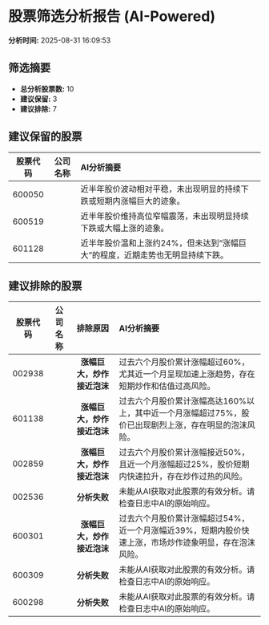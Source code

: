# 股票筛选分析报告 (AI-Powered)

**分析时间:** 2025-08-31 16:09:53

## 筛选摘要

- **总分析股票数:** 10
- **建议保留:** 3
- **建议排除:** 7

## 建议保留的股票

| 股票代码 | 公司名称 | AI分析摘要 |
|:---:|:---:|:---|
| 600050 |  | 近半年股价波动相对平稳，未出现明显的持续下跌或短期内涨幅巨大的迹象。 |
| 600519 |  | 近半年股价维持高位窄幅震荡，未出现明显持续下跌或大幅上涨的迹象。 |
| 601128 |  | 近半年股价温和上涨约24%，但未达到“涨幅巨大”的程度，近期走势也无明显持续下跌。 |

## 建议排除的股票

| 股票代码 | 公司名称 | 排除原因 | AI分析摘要 |
|:---:|:---:|:---:|:---|
| 002938 |  | **涨幅巨大，炒作接近泡沫** | 过去六个月股价累计涨幅超过60%，尤其近一个月呈现加速上涨趋势，存在短期炒作和估值过高风险。 |
| 601138 |  | **涨幅巨大，炒作接近泡沫** | 过去六个月股价累计涨幅高达160%以上，其中近一个月涨幅超过75%，股价已出现剧烈上涨，存在明显的泡沫风险。 |
| 002859 |  | **涨幅巨大，炒作接近泡沫** | 过去六个月股价累计涨幅接近50%，且近一个月涨幅超过25%，股价短期内快速拉升，存在炒作过热的风险。 |
| 002536 |  | **分析失败** | 未能从AI获取对此股票的有效分析。请检查日志中AI的原始响应。 |
| 600301 |  | **涨幅巨大，炒作接近泡沫** | 过去六个月股价累计涨幅超过54%，近一个月涨幅近39%，短期内股价快速上涨，市场炒作迹象明显，存在泡沫风险。 |
| 600309 |  | **分析失败** | 未能从AI获取对此股票的有效分析。请检查日志中AI的原始响应。 |
| 600298 |  | **分析失败** | 未能从AI获取对此股票的有效分析。请检查日志中AI的原始响应。 |
